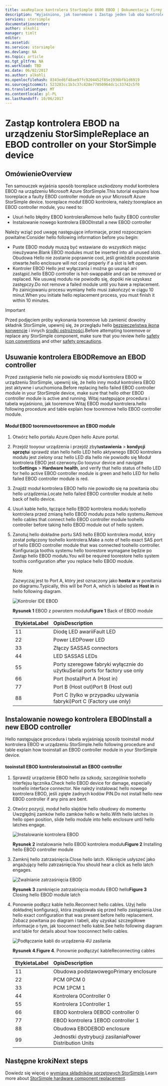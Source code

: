 ```yaml
---
title: aaaReplace kontrolera StorSimple 8600 EBOD | Dokumentacja firmy Microsoft
description: "Wyjaśniono, jak tooremove i Zastąp jeden lub oba kontrolerów EBOD na urządzeniu StorSimple 8600."
services: storsimple
documentationcenter: 
author: alkohli
manager: timlt
editor: 
ms.assetid: 
ms.service: storsimple
ms.devlang: NA
ms.topic: article
ms.tgt_pltfrm: NA
ms.workload: TBD
ms.date: 06/02/2017
ms.author: alkohli
ms.openlocfilehash: 8343ed6f48ae97fc9204452f85e1936bfb1d6919
ms.sourcegitcommit: 523283cc1b3c37c428e77850964dc1c33742c5f0
ms.translationtype: MT
ms.contentlocale: pl-PL
ms.lasthandoff: 10/06/2017
---
```

# <a name="replace-an-ebod-controller-on-your-storsimple-device"></a><span data-ttu-id="7e5e5-103">Zastąp kontrolera EBOD na urządzeniu StorSimple</span><span class="sxs-lookup"><span data-stu-id="7e5e5-103">Replace an EBOD controller on your StorSimple device</span></span>

## <a name="overview"></a><span data-ttu-id="7e5e5-104">Omówienie</span><span class="sxs-lookup"><span data-stu-id="7e5e5-104">Overview</span></span>
<span data-ttu-id="7e5e5-105">Ten samouczek wyjaśnia sposób tooreplace uszkodzony moduł kontrolera EBOD na urządzeniu Microsoft Azure StorSimple.</span><span class="sxs-lookup"><span data-stu-id="7e5e5-105">This tutorial explains how tooreplace a faulty EBOD controller module on your Microsoft Azure StorSimple device.</span></span> <span data-ttu-id="7e5e5-106">tooreplace moduł EBOD kontrolera, należy:</span><span class="sxs-lookup"><span data-stu-id="7e5e5-106">tooreplace an EBOD controller module, you need to:</span></span>

* <span data-ttu-id="7e5e5-107">Usuń hello błędny EBOD kontrolera</span><span class="sxs-lookup"><span data-stu-id="7e5e5-107">Remove hello faulty EBOD controller</span></span>
* <span data-ttu-id="7e5e5-108">Instalowanie nowego kontrolera EBOD</span><span class="sxs-lookup"><span data-stu-id="7e5e5-108">Install a new EBOD controller</span></span>

<span data-ttu-id="7e5e5-109">Należy wziąć pod uwagę następujące informacje, przed rozpoczęciem powitalne:</span><span class="sxs-lookup"><span data-stu-id="7e5e5-109">Consider hello following information before you begin:</span></span>

* <span data-ttu-id="7e5e5-110">Puste EBOD moduły muszą być wstawiane do wszystkich miejsc nieużywane.</span><span class="sxs-lookup"><span data-stu-id="7e5e5-110">Blank EBOD modules must be inserted into all unused slots.</span></span> <span data-ttu-id="7e5e5-111">Obudowa Hello nie zostanie poprawnie cool, jeśli gnieździe pozostanie otwarte.</span><span class="sxs-lookup"><span data-stu-id="7e5e5-111">hello enclosure will not cool properly if a slot is left open.</span></span>
* <span data-ttu-id="7e5e5-112">Kontroler EBOD Hello jest wyłączania i można go usunąć ani zastąpić.</span><span class="sxs-lookup"><span data-stu-id="7e5e5-112">hello EBOD controller is hot-swappable and can be removed or replaced.</span></span> <span data-ttu-id="7e5e5-113">Nie usuwaj modułu nie powiodło się, dopóki nie uzyskasz zastępczy.</span><span class="sxs-lookup"><span data-stu-id="7e5e5-113">Do not remove a failed module until you have a replacement.</span></span> <span data-ttu-id="7e5e5-114">Po zainicjowaniu procesu wymiany hello musi zakończyć w ciągu 10 minut.</span><span class="sxs-lookup"><span data-stu-id="7e5e5-114">When you initiate hello replacement process, you must finish it within 10 minutes.</span></span>

> [!IMPORTANT]
> <span data-ttu-id="7e5e5-115">Przed podjęciem próby wykonania tooremove lub zamienić dowolny składnik StorSimple, upewnij się, że przeglądu hello [bezpieczeństwa ikona konwencje](storsimple-safety.md#safety-icon-conventions) i innych [środki ostrożności](storsimple-safety.md).</span><span class="sxs-lookup"><span data-stu-id="7e5e5-115">Before attempting tooremove or replace any StorSimple component, make sure that you review hello [safety icon conventions](storsimple-safety.md#safety-icon-conventions) and other [safety precautions](storsimple-safety.md).</span></span>

## <a name="remove-an-ebod-controller"></a><span data-ttu-id="7e5e5-116">Usuwanie kontrolera EBOD</span><span class="sxs-lookup"><span data-stu-id="7e5e5-116">Remove an EBOD controller</span></span>
<span data-ttu-id="7e5e5-117">Przed zastąpienie hello nie powiodło się moduł kontrolera EBOD w urządzeniu StorSimple, upewnij się, że hello inny moduł kontrolera EBOD jest aktywne i uruchomiona.</span><span class="sxs-lookup"><span data-stu-id="7e5e5-117">Before replacing hello failed EBOD controller module in your StorSimple device, make sure that hello other EBOD controller module is active and running.</span></span> <span data-ttu-id="7e5e5-118">Witaj następujące procedura i tabela wyjaśniono, jak tooremove Witaj EBOD moduł kontrolera.</span><span class="sxs-lookup"><span data-stu-id="7e5e5-118">hello following procedure and table explain how tooremove hello EBOD controller module.</span></span>

#### <a name="tooremove-an-ebod-module"></a><span data-ttu-id="7e5e5-119">Moduł EBOD tooremove</span><span class="sxs-lookup"><span data-stu-id="7e5e5-119">tooremove an EBOD module</span></span>
1. <span data-ttu-id="7e5e5-120">Otwórz hello portalu Azure.</span><span class="sxs-lookup"><span data-stu-id="7e5e5-120">Open hello Azure portal.</span></span>
2. <span data-ttu-id="7e5e5-121">Przejdź tooyour urządzenia i przejdź zbyt**ustawienia** > **kondycji sprzętu**i sprawdź stan hello hello LED hello aktywnego EBOD kontrolera modułu jest zielony oraz hello LED dla hello nie powiodło się Moduł kontrolera EBOD jest czerwony.</span><span class="sxs-lookup"><span data-stu-id="7e5e5-121">Go tooyour device and navigate too**Settings** > **Hardware health**, and verify that hello status of hello LED for hello active EBOD controller module is green and hello LED for hello failed EBOD controller module is red.</span></span>
3. <span data-ttu-id="7e5e5-122">Znajdź moduł kontrolera EBOD hello nie powiodło się na powitania obu hello urządzenia.</span><span class="sxs-lookup"><span data-stu-id="7e5e5-122">Locate hello failed EBOD controller module at hello back of hello device.</span></span>
4. <span data-ttu-id="7e5e5-123">Usuń kable hello, łączące hello EBOD kontrolera modułu toohello kontrolera przed zmianą hello EBOD modułu poza hello systemu.</span><span class="sxs-lookup"><span data-stu-id="7e5e5-123">Remove hello cables that connect hello EBOD controller module toohello controller before taking hello EBOD module out of hello system.</span></span>
5. <span data-ttu-id="7e5e5-124">Zanotuj hello dokładne portu SAS hello EBOD kontrolera moduł, który został połączony toohello kontrolera.</span><span class="sxs-lookup"><span data-stu-id="7e5e5-124">Make a note of hello exact SAS port of hello EBOD controller module that was connected toohello controller.</span></span> <span data-ttu-id="7e5e5-125">Konfiguracja toothis systemu hello toorestore wymagane będzie po Zastąp hello EBOD modułu.</span><span class="sxs-lookup"><span data-stu-id="7e5e5-125">You will be required toorestore hello system toothis configuration after you replace hello EBOD module.</span></span>
   
   > [!NOTE]
   > <span data-ttu-id="7e5e5-126">Zazwyczaj jest to Port A, który jest oznaczony jako **hosta w** w powitania po diagramu.</span><span class="sxs-lookup"><span data-stu-id="7e5e5-126">Typically, this will be Port A, which is labeled as **Host in** in hello following diagram.</span></span>
   
    ![Kontroler IDE EBOD](./media/storsimple-ebod-controller-replacement/IC741049.png)
   
     <span data-ttu-id="7e5e5-128">**Rysunek 1** EBOD z powrotem modułu</span><span class="sxs-lookup"><span data-stu-id="7e5e5-128">**Figure 1** Back of EBOD module</span></span>
   
   | <span data-ttu-id="7e5e5-129">Etykieta</span><span class="sxs-lookup"><span data-stu-id="7e5e5-129">Label</span></span> | <span data-ttu-id="7e5e5-130">Opis</span><span class="sxs-lookup"><span data-stu-id="7e5e5-130">Description</span></span> |
   |:--- |:--- |
   | <span data-ttu-id="7e5e5-131">1</span><span class="sxs-lookup"><span data-stu-id="7e5e5-131">1</span></span> |<span data-ttu-id="7e5e5-132">Diodę LED awarii</span><span class="sxs-lookup"><span data-stu-id="7e5e5-132">Fault LED</span></span> |
   | <span data-ttu-id="7e5e5-133">2</span><span class="sxs-lookup"><span data-stu-id="7e5e5-133">2</span></span> |<span data-ttu-id="7e5e5-134">Power LED</span><span class="sxs-lookup"><span data-stu-id="7e5e5-134">Power LED</span></span> |
   | <span data-ttu-id="7e5e5-135">3</span><span class="sxs-lookup"><span data-stu-id="7e5e5-135">3</span></span> |<span data-ttu-id="7e5e5-136">Złączy SAS</span><span class="sxs-lookup"><span data-stu-id="7e5e5-136">SAS connectors</span></span> |
   | <span data-ttu-id="7e5e5-137">4</span><span class="sxs-lookup"><span data-stu-id="7e5e5-137">4</span></span> |<span data-ttu-id="7e5e5-138">LED SAS</span><span class="sxs-lookup"><span data-stu-id="7e5e5-138">SAS LEDs</span></span> |
   | <span data-ttu-id="7e5e5-139">5</span><span class="sxs-lookup"><span data-stu-id="7e5e5-139">5</span></span> |<span data-ttu-id="7e5e5-140">Porty szeregowe fabryki wyłącznie do użytku</span><span class="sxs-lookup"><span data-stu-id="7e5e5-140">Serial ports for factory use only</span></span> |
   | <span data-ttu-id="7e5e5-141">6</span><span class="sxs-lookup"><span data-stu-id="7e5e5-141">6</span></span> |<span data-ttu-id="7e5e5-142">Port (hosta)</span><span class="sxs-lookup"><span data-stu-id="7e5e5-142">Port A (Host in)</span></span> |
   | <span data-ttu-id="7e5e5-143">7</span><span class="sxs-lookup"><span data-stu-id="7e5e5-143">7</span></span> |<span data-ttu-id="7e5e5-144">Port B (Host out)</span><span class="sxs-lookup"><span data-stu-id="7e5e5-144">Port B (Host out)</span></span> |
   | <span data-ttu-id="7e5e5-145">8</span><span class="sxs-lookup"><span data-stu-id="7e5e5-145">8</span></span> |<span data-ttu-id="7e5e5-146">Port C (tylko w przypadku używania fabryki)</span><span class="sxs-lookup"><span data-stu-id="7e5e5-146">Port C (Factory use only)</span></span> |

## <a name="install-a-new-ebod-controller"></a><span data-ttu-id="7e5e5-147">Instalowanie nowego kontrolera EBOD</span><span class="sxs-lookup"><span data-stu-id="7e5e5-147">Install a new EBOD controller</span></span>
<span data-ttu-id="7e5e5-148">Hello następujące procedura i tabela wyjaśniają sposób tooinstall moduł kontrolera EBOD w urządzeniu StorSimple.</span><span class="sxs-lookup"><span data-stu-id="7e5e5-148">hello following procedure and table explain how tooinstall an EBOD controller module in your StorSimple device.</span></span>

#### <a name="tooinstall-an-ebod-controller"></a><span data-ttu-id="7e5e5-149">tooinstall EBOD kontrolera</span><span class="sxs-lookup"><span data-stu-id="7e5e5-149">tooinstall an EBOD controller</span></span>
1. <span data-ttu-id="7e5e5-150">Sprawdź urządzenie EBOD hello za szkody, szczególnie toohello interfejsu łącznika.</span><span class="sxs-lookup"><span data-stu-id="7e5e5-150">Check hello EBOD device for damage, especially toohello interface connector.</span></span> <span data-ttu-id="7e5e5-151">Nie należy instalować hello nowego kontrolera EBOD, jeśli zgięte żadnych kodów PIN.</span><span class="sxs-lookup"><span data-stu-id="7e5e5-151">Do not install hello new EBOD controller if any pins are bent.</span></span>
2. <span data-ttu-id="7e5e5-152">Otwórz pozycji, moduł hello slajdów hello obudowy do momentu Uwzględnij zamków hello zamków hello w hello.</span><span class="sxs-lookup"><span data-stu-id="7e5e5-152">With hello latches in hello open position, slide hello module into hello enclosure until hello latches engage.</span></span>
   
    ![Instalowanie kontrolera EBOD](./media/storsimple-ebod-controller-replacement/IC741050.png)
   
    <span data-ttu-id="7e5e5-154">**Rysunek 2** instalowanie hello EBOD kontrolera modułu</span><span class="sxs-lookup"><span data-stu-id="7e5e5-154">**Figure 2**  Installing hello EBOD controller module</span></span>
3. <span data-ttu-id="7e5e5-155">Zamknij hello zatrzaśnięcia.</span><span class="sxs-lookup"><span data-stu-id="7e5e5-155">Close hello latch.</span></span> <span data-ttu-id="7e5e5-156">Kliknięcie usłyszeć jako angażujący hello zatrzaśnięcia.</span><span class="sxs-lookup"><span data-stu-id="7e5e5-156">You should hear a click as hello latch engages.</span></span>
   
    ![Zwalnianie zatrzaśnięcia EBOD](./media/storsimple-ebod-controller-replacement/IC741047.png)
   
    <span data-ttu-id="7e5e5-158">**Rysunek 3** zamknięcie zatrzaśnięcia modułu EBOD hello</span><span class="sxs-lookup"><span data-stu-id="7e5e5-158">**Figure 3**  Closing hello EBOD module latch</span></span>
4. <span data-ttu-id="7e5e5-159">Ponownie podłącz kable hello.</span><span class="sxs-lookup"><span data-stu-id="7e5e5-159">Reconnect hello cables.</span></span> <span data-ttu-id="7e5e5-160">Użyj hello dokładnej konfiguracji, która znajdowała się przed hello zastąpienia.</span><span class="sxs-lookup"><span data-stu-id="7e5e5-160">Use hello exact configuration that was present before hello replacement.</span></span> <span data-ttu-id="7e5e5-161">Zobacz powitania po diagram i tabeli, aby uzyskać szczegółowe informacje o tym, jak tooconnect hello kable.</span><span class="sxs-lookup"><span data-stu-id="7e5e5-161">See hello following diagram and table for details about how tooconnect hello cables.</span></span>
   
    ![Podłączanie kabli do urządzenia 4U zasilania](./media/storsimple-ebod-controller-replacement/IC770723.png)
   
    <span data-ttu-id="7e5e5-163">**Rysunek 4**.</span><span class="sxs-lookup"><span data-stu-id="7e5e5-163">**Figure 4**.</span></span> <span data-ttu-id="7e5e5-164">Ponownie podłączyć kable</span><span class="sxs-lookup"><span data-stu-id="7e5e5-164">Reconnecting cables</span></span>
   
   | <span data-ttu-id="7e5e5-165">Etykieta</span><span class="sxs-lookup"><span data-stu-id="7e5e5-165">Label</span></span> | <span data-ttu-id="7e5e5-166">Opis</span><span class="sxs-lookup"><span data-stu-id="7e5e5-166">Description</span></span> |
   |:--- |:--- |
   | <span data-ttu-id="7e5e5-167">1</span><span class="sxs-lookup"><span data-stu-id="7e5e5-167">1</span></span> |<span data-ttu-id="7e5e5-168">Obudowa podstawowego</span><span class="sxs-lookup"><span data-stu-id="7e5e5-168">Primary enclosure</span></span> |
   | <span data-ttu-id="7e5e5-169">2</span><span class="sxs-lookup"><span data-stu-id="7e5e5-169">2</span></span> |<span data-ttu-id="7e5e5-170">PCM 0</span><span class="sxs-lookup"><span data-stu-id="7e5e5-170">PCM 0</span></span> |
   | <span data-ttu-id="7e5e5-171">3</span><span class="sxs-lookup"><span data-stu-id="7e5e5-171">3</span></span> |<span data-ttu-id="7e5e5-172">PCM 1</span><span class="sxs-lookup"><span data-stu-id="7e5e5-172">PCM 1</span></span> |
   | <span data-ttu-id="7e5e5-173">4</span><span class="sxs-lookup"><span data-stu-id="7e5e5-173">4</span></span> |<span data-ttu-id="7e5e5-174">Kontrolera 0</span><span class="sxs-lookup"><span data-stu-id="7e5e5-174">Controller 0</span></span> |
   | <span data-ttu-id="7e5e5-175">5</span><span class="sxs-lookup"><span data-stu-id="7e5e5-175">5</span></span> |<span data-ttu-id="7e5e5-176">Kontrolera 1</span><span class="sxs-lookup"><span data-stu-id="7e5e5-176">Controller 1</span></span> |
   | <span data-ttu-id="7e5e5-177">6</span><span class="sxs-lookup"><span data-stu-id="7e5e5-177">6</span></span> |<span data-ttu-id="7e5e5-178">EBOD kontrolera 0</span><span class="sxs-lookup"><span data-stu-id="7e5e5-178">EBOD controller 0</span></span> |
   | <span data-ttu-id="7e5e5-179">7</span><span class="sxs-lookup"><span data-stu-id="7e5e5-179">7</span></span> |<span data-ttu-id="7e5e5-180">EBOD kontrolera 1</span><span class="sxs-lookup"><span data-stu-id="7e5e5-180">EBOD controller 1</span></span> |
   | <span data-ttu-id="7e5e5-181">8</span><span class="sxs-lookup"><span data-stu-id="7e5e5-181">8</span></span> |<span data-ttu-id="7e5e5-182">Obudowa EBOD</span><span class="sxs-lookup"><span data-stu-id="7e5e5-182">EBOD enclosure</span></span> |
   | <span data-ttu-id="7e5e5-183">9</span><span class="sxs-lookup"><span data-stu-id="7e5e5-183">9</span></span> |<span data-ttu-id="7e5e5-184">Jednostki dystrybucji zasilania</span><span class="sxs-lookup"><span data-stu-id="7e5e5-184">Power Distribution Units</span></span> |

## <a name="next-steps"></a><span data-ttu-id="7e5e5-185">Następne kroki</span><span class="sxs-lookup"><span data-stu-id="7e5e5-185">Next steps</span></span>
<span data-ttu-id="7e5e5-186">Dowiedz się więcej o [wymiana składników sprzętowych StorSimple](storsimple-8000-hardware-component-replacement.md).</span><span class="sxs-lookup"><span data-stu-id="7e5e5-186">Learn more about [StorSimple hardware component replacement](storsimple-8000-hardware-component-replacement.md).</span></span>

